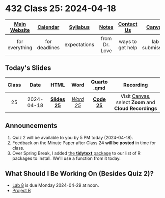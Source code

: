# 432 Class 25: 2024-04-18

[Main Website](https://thomaselove.github.io/432-2024/) | [Calendar](https://thomaselove.github.io/432-2024/calendar.html) | [Syllabus](https://thomaselove.github.io/432-syllabus-2024/) | [Notes](https://thomaselove.github.io/432-notes/) | [Contact Us](https://thomaselove.github.io/432-2024/contact.html) | [Canvas](https://canvas.case.edu) | [Data and Code](https://github.com/THOMASELOVE/432-data) | [Sources](https://github.com/THOMASELOVE/432-classes-2024/tree/main/sources)
:-----------: | :--------------: | :----------: | :---------: | :-------------: | :-----------: | :------------: |:------:
for everything | for deadlines | expectations | from Dr. Love | ways to get help | lab submission | for downloads | to read

## Today's Slides

Class | Date | HTML | Word | Quarto .qmd | Recording
:---: | :--------: | :------: | :------: | :------: | :-------------:
25 | 2024-04-18 | **[Slides 25](https://thomaselove.github.io/432-slides-2024/slides25.html)** | *[Word 25](https://thomaselove.github.io/432-slides-2024/slides25w.docx)* | **[Code 25](https://github.com/THOMASELOVE/432-slides-2024/blob/main/slides25.qmd)** | Visit [Canvas](https://canvas.case.edu/), select **Zoom** and **Cloud Recordings**

## Announcements

1. Quiz 2 will be available to you by 5 PM today (2024-04-18).
2. Feedback on the Minute Paper after Class 24 **will be posted** in time for class.
3. Over Spring Break, I added [the **tidytext** package](https://github.com/juliasilge/tidytext) to our list of R packages to install. We'll use a function from it today.

## What Should I Be Working On (Besides Quiz 2)?

- [Lab 8](https://thomaselove.github.io/432-2024/lab8.html) is due Monday 2024-04-29 at noon.
- [Project B](https://thomaselove.github.io/432-2024/projB.html)
